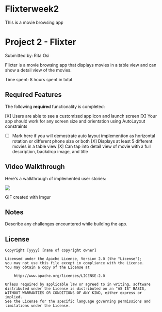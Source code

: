 # Flixterweek2
This is a movie browsing app 

# Project 2 - Flixter

Submitted by: Rita Osi

Flixter is a movie browsing app that displays movies in a table view and can show a detail view of the movies.

Time spent: 8 hours spent in total

## Required Features

The following **required** functionality is completed:

 [X] Users are able to see a customized app icon and launch screen
[X] Your app should work for any screen size and orientation using AutoLayout constraints
  - [ ] Mark here if you will demostrate auto layout implemention as horizontal rotation or different phone size or both
[X] Displays at least 5 different movies in a table view
[X] Can tap into detail view of movie with a full description, backdrop image, and title
 

## Video Walkthrough

Here's a walkthrough of implemented user stories:

<img src='https://github.com/Ritaosi/Flixterweek2/blob/main/ezgif.com-video-to-gif%20(2).gif'/>

GIF created with Imgur  
<!-- Recommended tools:
[Kap](https://getkap.co/) for macOS
[ScreenToGif](https://www.screentogif.com/) for Windows
[peek](https://github.com/phw/peek) for Linux. -->

## Notes

Describe any challenges encountered while building the app.

## License

    Copyright [yyyy] [name of copyright owner]

    Licensed under the Apache License, Version 2.0 (the "License");
    you may not use this file except in compliance with the License.
    You may obtain a copy of the License at

        http://www.apache.org/licenses/LICENSE-2.0

    Unless required by applicable law or agreed to in writing, software
    distributed under the License is distributed on an "AS IS" BASIS,
    WITHOUT WARRANTIES OR CONDITIONS OF ANY KIND, either express or implied.
    See the License for the specific language governing permissions and
    limitations under the License.
